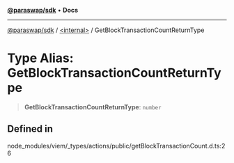 [**@paraswap/sdk**](../../README.md) • **Docs**

***

[@paraswap/sdk](../../globals.md) / [\<internal\>](../README.md) / GetBlockTransactionCountReturnType

# Type Alias: GetBlockTransactionCountReturnType

> **GetBlockTransactionCountReturnType**: `number`

## Defined in

node\_modules/viem/\_types/actions/public/getBlockTransactionCount.d.ts:26
